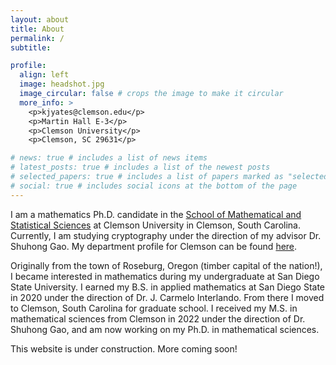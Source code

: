```yaml
---
layout: about
title: About
permalink: /
subtitle: 

profile:
  align: left
  image: headshot.jpg
  image_circular: false # crops the image to make it circular
  more_info: >
    <p>kjyates@clemson.edu</p>
    <p>Martin Hall E-3</p>
    <p>Clemson University</p>
    <p>Clemson, SC 29631</p>

# news: true # includes a list of news items
# latest_posts: true # includes a list of the newest posts
# selected_papers: true # includes a list of papers marked as "selected={true}"
# social: true # includes social icons at the bottom of the page
---
```


I am a mathematics Ph.D. candidate in the [School of Mathematical and Statistical Sciences](https://www.clemson.edu/science/academics/departments/mathstat/index.html) at Clemson University in Clemson, South Carolina. Currently, I am studying cryptography under the direction of my advisor Dr. Shuhong Gao. My department profile for Clemson can be found [here](https://www.clemson.edu/science/academics/departments/mathstat/about/profiles/kjyates).

Originally from the town of Roseburg, Oregon (timber capital of the nation!), I became interested in mathematics during my undergraduate at San Diego State University. I earned my B.S. in applied mathematics at San Diego State in 2020 under the direction of Dr. J. Carmelo Interlando. From there I moved to Clemson, South Carolina for graduate school. I received my M.S. in mathematical sciences from Clemson in 2022 under the direction of Dr. Shuhong Gao, and am now working on my Ph.D. in mathematical sciences.

This website is under construction. More coming soon!

